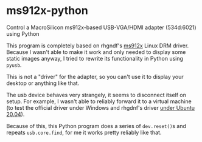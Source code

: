 # ms912x-python
Control a MacroSilicon ms912x-based USB-VGA/HDMI adapter (534d:6021) using Python

This program is completely based on rhgndf's [ms912x](https://github.com/rhgndf/ms912x) Linux DRM driver. Because I wasn't able to make it work and only needed to display some static images anyway, I tried to rewrite its functionality in Python using `pyusb`.

This is not a "driver" for the adapter, so you can't use it to display your desktop or anything like that.

The usb device behaves very strangely, it seems to disconnect itself on setup. For example, I wasn't able to reliably forward it to a virtual machine (to test the official driver under Windows and rhgdnf's driver [under Ubuntu 20.04](https://github.com/rhgndf/ms912x/issues/2#issuecomment-1707399179)).

Because of this, this Python program does a series of `dev.reset()`s and repeats `usb.core.find`, for me it works pretty reliably like that.

